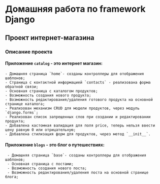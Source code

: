 # Домашняя работа по framework Django
## Проект интернет-магазина

### Описание проекта
#### Приложение `catalog` - это интернет магазин:
    - Домашняя страница `home`- созданы контроллеры для отображения шаблонов;
    - Страница с контактной информацией `contacts` - реализована форма обратной связи;
    - Основная страница с каталогом продуктов;
    - Возможность создания нового продукта;
    - Возможность редактирования/удаления готового продукта на основной странице каталога;
    - Реализован механизм CRUD для модели продуктов, через модуль `django.forms`;
    - Реализован список запрещенных слов при создании и редактировании продукта;
    - Добавлена кастомная валидация для поля price, теперь нельзя ввести цену равную 0 или отрицательную;
    - Добавлена стилизация форм для продуктов, через метод `__init__`.
#### Приложение `blogs` - это блог о путешествиях:
     - Домашняя страница `base`- созданы контроллеры для отображения шаблонов;
     - Основная страница с постами;
     - Возможность создания нового поста;
     - Возможность редактирования/удаления поста на основной странице блога;
 
   


